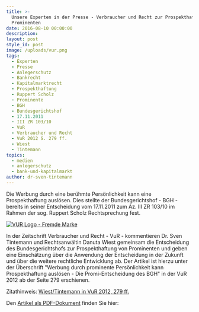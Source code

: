 ```yaml
---
title: >-
  Unsere Experten in der Presse - Verbraucher und Recht zur Prospekthaftung von
  Prominenten
date: 2016-08-10 00:00:00
description:
layout: post
style_id: post
image: /uploads/vur.png
tags:
  - Experten
  - Presse
  - Anlegerschutz
  - Bankrecht
  - Kapitalmarktrecht
  - Prospekthaftung
  - Ruppert Scholz
  - Prominente
  - BGH
  - Bundesgerichtshof
  - 17.11.2011
  - III ZR 103/10
  - VuR
  - Verbraucher und Recht
  - VuR 2012 S. 279 ff.
  - Wiest
  - Tintemann
topics:
  - medien
  - anlegerschutz
  - bank-und-kapitalmarkt
author: dr-sven-tintemann
---
```

Die Werbung durch eine berühmte Persönlichkeit kann eine Prospekthaftung auslösen. Dies stellte der Bundesgerichtshof - BGH - bereits in seiner Entscheidung vom 17.11.2011 zum Az. III ZR 103/10 im Rahmen der sog. Ruppert Scholz Rechtsprechung fest.

[![VUR Logo - Fremde Marke](/uploads/versions/vur---x----200-200x---.png)](/uploads/tintemann-de/VuR-2012-279-ff.-Prominentenhaftung-bei-Werbung-für-Fonds.pdf)

In der Zeitschrift Verbraucher und Recht - VuR - kommentieren Dr. Sven Tintemann und Rechtsanwältin Danuta Wiest gemeinsam die Entscheidung des Bundesgerichtshofs zur Prospekthaftung von Prominenten und geben eine Einschätzung über die Anwendung der Entscheidung in der Zukunft und über die weitere rechtliche Entwicklung ab. Der Artikel ist hierzu unter der Überschrift "Werbung durch prominente Persönlichkeit kann Prospekthaftung auslösen - Die Promi-Entscheidung des BGH" in der VuR 2012 ab der Seite 279 erschienen.

Zitathinweis: [Wiest/Tintemann in VuR 2012, 279 ff.](/uploads/tintemann-de/VuR-2012-279-ff.-Prominentenhaftung-bei-Werbung-für-Fonds.pdf)

Den [Artikel als PDF-Dokument](/uploads/tintemann-de/VuR-2012-279-ff.-Prominentenhaftung-bei-Werbung-für-Fonds.pdf) finden Sie hier: